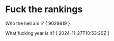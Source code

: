 # Fuck the rankings

Who the hell am I?
{ 9029819 }

What fucking year is it?
[ 2024-11-27T10:53:20Z ]
